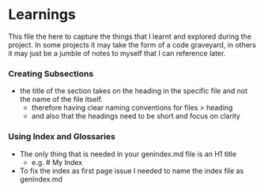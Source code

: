 # Learnings

This file the here to capture the things that I learnt and explored during the project. In some projects it may take the form of a code graveyard, in others it may just be a jumble of notes to myself that I can reference later. 

### Creating Subsections
- the title of the section takes on the heading in the specific file and not the name of the file itself. 
  - therefore having clear naming conventions for files > heading
  - and also that the headings need to be short and focus on clarity

### Using Index and Glossaries 
- The only thing that is needed in your genindex.md file is an H1 title
  - e.g. # My Index
- To fix the index as first page issue I needed to name the index file as genindex.md
